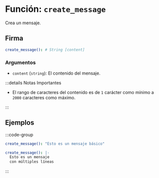 # Función: `create_message`

Crea un mensaje.

## Firma

```yml
create_message(): # String [content]
```

### Argumentos

- `content` (`string`): El contenido del mensaje.

:::details Notas Importantes

- El rango de caracteres del contenido es de `1` carácter como mínimo a `2000` caracteres como máximo.

:::

## Ejemplos

:::code-group

```yml [Mensaje Básico]
create_message(): "Esto es un mensaje básico"
```

```yml [Saltos de Línea]
create_message(): |-
  Esto es un mensaje
  con múltiples líneas
```

:::
